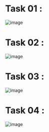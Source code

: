 # Task 01 :
![image](https://github.com/user-attachments/assets/c3e0f811-9e25-4c95-af85-4fac701f72c2)
# Task 02 :
![image](https://github.com/user-attachments/assets/a79650bf-f490-475c-be01-8241e5d4f71c)
# Task 03 :
![image](https://github.com/user-attachments/assets/b62b7bd7-604c-4bf0-923b-87bef98314e0)
# Task 04 :
![image](https://github.com/user-attachments/assets/e5f3b1bf-5c5f-4f33-9f48-7241bc285a95)
